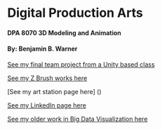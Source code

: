 # Digital Production Arts
#### DPA 8070 3D Modeling and Animation
#### By: Benjamin B. Warner

[See my final team project from a Unity based class](https://teamnewtonian.github.io/phageshift/)

[See my Z Brush works here](https://benwarnerdigitalarts.github.io/3dworks/zbrush/)

[See my art station page here] ()

[See my LinkedIn page here](https://www.linkedin.com/in/benjamin-b-warner/)

[See my older work in Big Data Visualization here](https://visualization.sites.clemson.edu/reu/2015/vis11/)


